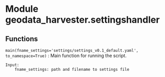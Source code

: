 Module geodata_harvester.settingshandler
========================================

Functions
---------

    
`main(fname_settings='settings/settings_v0.1_default.yaml', to_namespace=True)`
:   Main function for running the script.
    
    Input:
        fname_settings: path and filename to settings file